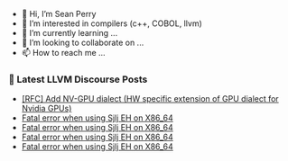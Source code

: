 - 👋 Hi, I’m Sean Perry
- 👀 I’m interested in compilers (c++, COBOL, llvm)
- 🌱 I’m currently learning ...
- 💞️ I’m looking to collaborate on ...
- 📫 How to reach me ...

<!---
s66perry/s66perry is a ✨ special ✨ repository because its `README.md` (this file) appears on your GitHub profile.
You can click the Preview link to take a look at your changes.
--->
### 📕 Latest LLVM Discourse Posts

<!-- DISCOURSE-LLVM:START -->
- [[RFC] Add NV-GPU dialect &lpar;HW specific extension of GPU dialect for Nvidia GPUs&rpar;](https://discourse.llvm.org/t/rfc-add-nv-gpu-dialect-hw-specific-extension-of-gpu-dialect-for-nvidia-gpus/61466#post_14)
- [Fatal error when using Sjlj EH on X86_64](https://discourse.llvm.org/t/fatal-error-when-using-sjlj-eh-on-x86-64/61560#post_4)
- [Fatal error when using Sjlj EH on X86_64](https://discourse.llvm.org/t/fatal-error-when-using-sjlj-eh-on-x86-64/61560#post_3)
- [Fatal error when using Sjlj EH on X86_64](https://discourse.llvm.org/t/fatal-error-when-using-sjlj-eh-on-x86-64/61560#post_2)
- [Fatal error when using Sjlj EH on X86_64](https://discourse.llvm.org/t/fatal-error-when-using-sjlj-eh-on-x86-64/61560#post_1)
<!-- DISCOURSE-LLVM:END -->
